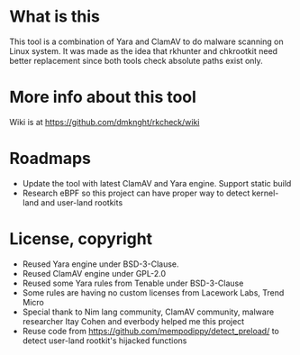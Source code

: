 # What is this
This tool is a combination of Yara and ClamAV to do malware scanning on Linux system. It was made as the idea that rkhunter and chkrootkit need better replacement since both tools check absolute paths exist only.

# More info about this tool
Wiki is at https://github.com/dmknght/rkcheck/wiki

# Roadmaps
- Update the tool with latest ClamAV and Yara engine. Support static build
- Research eBPF so this project can have proper way to detect kernel-land and user-land rootkits

# License, copyright
- Reused Yara engine under BSD-3-Clause.
- Reused ClamAV engine under GPL-2.0
- Reused some Yara rules from Tenable under BSD-3-Clause
- Some rules are having no custom licenses from Lacework Labs, Trend Micro
- Special thank to Nim lang community, ClamAV community, malware researcher Itay Cohen and everbody helped me this project
- Reuse code from https://github.com/mempodippy/detect_preload/ to detect user-land rootkit's hijacked functions
